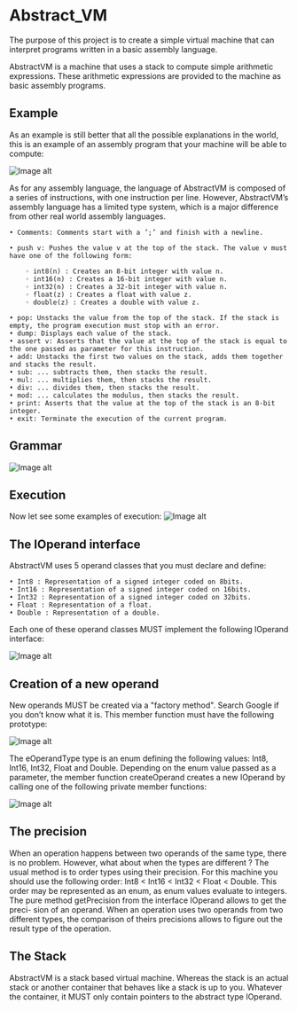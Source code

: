 # Abstract_VM

The purpose of this project is to create a simple virtual machine that can interpret programs written in a basic assembly language.

AbstractVM is a machine that uses a stack to compute simple arithmetic expressions. These arithmetic expressions are provided to the machine as basic assembly programs.

## Example
As an example is still better that all the possible explanations in the world, this is an example of an assembly program that your machine will be able to compute:

![Image alt](https://github.com/vkozhemi/Abstract_VM/raw/master/img/0.png)

As for any assembly language, the language of AbstractVM is composed of a series of instructions, with one instruction per line. However, AbstractVM’s assembly language has a limited type system, which is a major difference from other real world assembly languages.
	
	• Comments: Comments start with a ’;’ and finish with a newline. 

	• push v: Pushes the value v at the top of the stack. The value v must have one of the following form:

		◦ int8(n) : Creates an 8-bit integer with value n. 
		◦ int16(n) : Creates a 16-bit integer with value n. 
		◦ int32(n) : Creates a 32-bit integer with value n. 
		◦ float(z) : Creates a float with value z.
		◦ double(z) : Creates a double with value z.

	• pop: Unstacks the value from the top of the stack. If the stack is empty, the program execution must stop with an error.
	• dump: Displays each value of the stack.
	• assert v: Asserts that the value at the top of the stack is equal to the one passed as parameter for this instruction.
	• add: Unstacks the first two values on the stack, adds them together and stacks the result. 
	• sub: ... subtracts them, then stacks the result. 
	• mul: ... multiplies them, then stacks the result. 
	• div: ... divides them, then stacks the result.
	• mod: ... calculates the modulus, then stacks the result. 
	• print: Asserts that the value at the top of the stack is an 8-bit integer.
	• exit: Terminate the execution of the current program.

## Grammar
![Image alt](https://github.com/vkozhemi/Abstract_VM/raw/master/img/1.png)

## Execution
Now let see some examples of execution:
![Image alt](https://github.com/vkozhemi/Abstract_VM/raw/master/img/2.png)

## The IOperand interface
AbstractVM uses 5 operand classes that you must declare and define:

	• Int8 : Representation of a signed integer coded on 8bits.
	• Int16 : Representation of a signed integer coded on 16bits. 
	• Int32 : Representation of a signed integer coded on 32bits. 
	• Float : Representation of a float.
	• Double : Representation of a double.

Each one of these operand classes MUST implement the following IOperand interface:

![Image alt](https://github.com/vkozhemi/Abstract_VM/raw/master/img/3.png)

## Creation of a new operand
New operands MUST be created via a "factory method". Search Google if you don’t know what it is. This member function must have the following prototype:

![Image alt](https://github.com/vkozhemi/Abstract_VM/raw/master/img/4.png)

The eOperandType type is an enum defining the following values: Int8, Int16, Int32, Float and Double.
Depending on the enum value passed as a parameter, the member function createOperand creates a new IOperand by calling one of the following private member functions:

![Image alt](https://github.com/vkozhemi/Abstract_VM/raw/master/img/5.png)

## The precision
When an operation happens between two operands of the same type, there is no problem. However, what about when the types are different ? The usual method is to order types using their precision. For this machine you should use the following order: Int8 < Int16 < Int32 < Float < Double. This order may be represented as an enum, as enum values evaluate to integers.
The pure method getPrecision from the interface IOperand allows to get the preci- sion of an operand. When an operation uses two operands from two different types, the comparison of theirs precisions allows to figure out the result type of the operation.


## The Stack
AbstractVM is a stack based virtual machine. Whereas the stack is an actual stack or another container that behaves like a stack is up to you. Whatever the container, it MUST only contain pointers to the abstract type IOperand.
